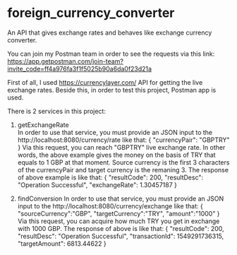 # foreign_currency_converter
An API that gives exchange rates and behaves like exchange currency converter.

You can join my Postman team in order to see the requests via this link: https://app.getpostman.com/join-team?invite_code=ff4a976fa3f1f5025b90a6da0f23d21a

First of all, I used https://currencylayer.com/ API for getting the live exchange rates. Beside this, in order to test this project, Postman app is used. 

There is 2 services in this project:

  1. getExchangeRate  
    In order to use that service, you must provide an JSON input to the http://localhost:8080/currency/rate like that:
      { 
        "currencyPair": "GBPTRY" 
      }
    Via this request, you can reach "GBPTRY" live exchange rate. In other words, the above example gives the money on the basis of TRY that equals to 1 GBP at that moment. Source currency is the first 3 characters of the currencyPair and target currency is the remaning 3.
    The response of above example is like that:
      {
        "resultCode": 200,
        "resultDesc": "Operation Successful",
        "exchangeRate": 1.30457187
      }
      
  2. findConversion
    In order to use that service, you must provide an JSON input to the http://localhost:8080/currency/exchange like that:
      {
	      "sourceCurrency":"GBP",
	      "targetCurrency":"TRY",
	      "amount":"1000"
      }
    Via this request, you can acquire how much TRY you get in exchange with 1000 GBP. The response of above is like that:
      {
        "resultCode": 200,
        "resultDesc": "Operation Successful",
        "transactionId": 1549291736315,
        "targetAmount": 6813.44622
      }
